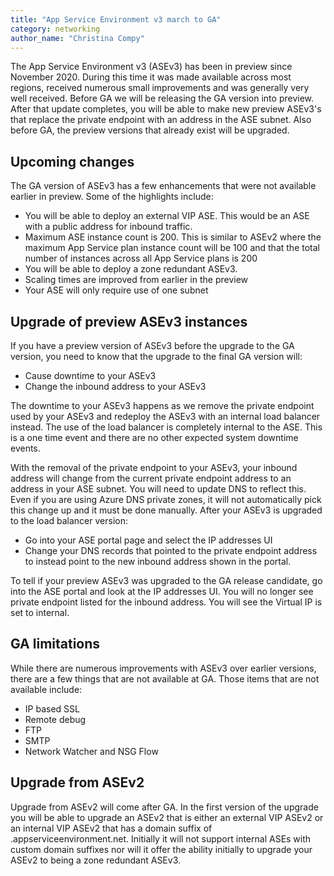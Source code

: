 ```yaml
---
title: "App Service Environment v3 march to GA"
category: networking
author_name: "Christina Compy"
---
```


The App Service Environment v3 (ASEv3) has been in preview since November 2020. During this time it was made available across most regions, received numerous small improvements and was generally very well received.  Before GA we will be releasing the GA version into preview.  After that update completes, you will be able to make new preview ASEv3's that replace the private endpoint with an address in the ASE subnet. Also before GA, the preview versions that already exist will be upgraded.  

## Upcoming changes

The GA version of ASEv3 has a few enhancements that were not available earlier in preview. Some of the highlights include:

- You will be able to deploy an external VIP ASE. This would be an ASE with a public address for inbound traffic.
- Maximum ASE instance count is 200. This is similar to ASEv2 where the maximum App Service plan instance count will be 100 and that the total number of instances across all App Service plans is 200
- You will be able to deploy a zone redundant ASEv3.
- Scaling times are improved from earlier in the preview
- Your ASE will only require use of one subnet

## Upgrade of preview ASEv3 instances 

If you have a preview version of ASEv3 before the upgrade to the GA version, you need to know that the upgrade to the final GA version will:

- Cause downtime to your ASEv3
- Change the inbound address to your ASEv3

The downtime to your ASEv3 happens as we remove the private endpoint used by your ASEv3 and redeploy the ASEv3 with an internal load balancer instead.  The use of the load balancer is completely internal to the ASE.  This is a one time event and there are no other expected system downtime events.

With the removal of the private endpoint to your ASEv3, your inbound address will change from the current private endpoint address to an address in your ASE subnet.  You will need to update DNS to reflect this.  Even if you are using Azure DNS private zones, it will not automatically pick this change up and it must be done manually.  After your ASEv3 is upgraded to the load balancer version:

- Go into your ASE portal page and select the IP addresses UI
- Change your DNS records that pointed to the private endpoint address to instead point to the new inbound address shown in the portal. 

To tell if your preview ASEv3 was upgraded to the GA release candidate, go into the ASE portal and look at the IP addresses UI. You will no longer see private endpoint listed for the inbound address. You will see the Virtual IP is set to internal.  

## GA limitations

While there are numerous improvements with ASEv3 over earlier versions, there are a few things that are not available at GA.  Those items that are not available include:

- IP based SSL
- Remote debug
- FTP
- SMTP
- Network Watcher and NSG Flow

## Upgrade from ASEv2

Upgrade from ASEv2 will come after GA.  In the first version of the upgrade you will be able to upgrade an ASEv2 that is either an external VIP ASEv2 or an internal VIP ASEv2 that has a domain suffix of .appserviceenvironment.net.  Initially it will not support internal ASEs with custom domain suffixes nor will it offer the ability initially to upgrade your ASEv2 to being a zone redundant ASEv3.  

